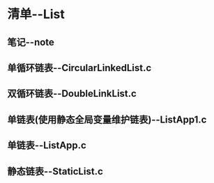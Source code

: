 
清单--List
====
笔记--note
---
单循环链表--CircularLinkedList.c
---
双循环链表--DoubleLinkList.c
---
单链表(使用静态全局变量维护链表)--ListApp1.c
---
单链表--ListApp.c
---
静态链表--StaticList.c
---





